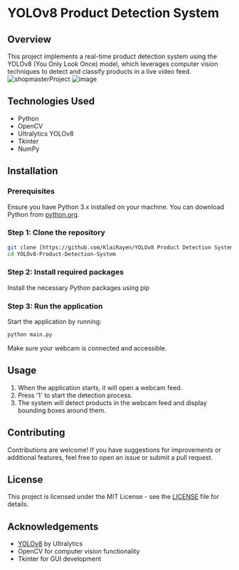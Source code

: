 # YOLOv8 Product Detection System

## Overview
This project implements a real-time product detection system using the YOLOv8 (You Only Look Once) model, which leverages computer vision techniques to detect and classify products in a live video feed. 
![shopmasterProject](https://github.com/user-attachments/assets/43efd0ad-bcc5-4212-95f7-7d8e807f72c1)
![image](https://github.com/user-attachments/assets/bead4edd-c127-4b43-84a2-bc9d81608dba)

## Technologies Used
- Python
- OpenCV
- Ultralytics YOLOv8
- Tkinter
- NumPy

## Installation

### Prerequisites
Ensure you have Python 3.x installed on your machine. You can download Python from [python.org](https://www.python.org/downloads/).

### Step 1: Clone the repository
```bash
git clone [https://github.com/KlaiRayen/YOLOv8 Product Detection System.git](https://github.com/KlaiRayen/YOLOv8-Product-Detection-System.git)
cd YOLOv8-Product-Detection-System
```

### Step 2: Install required packages
Install the necessary Python packages using pip

### Step 3: Run the application
Start the application by running:
```bash
python main.py
```
Make sure your webcam is connected and accessible.

## Usage
1. When the application starts, it will open a webcam feed.
2. Press '1' to start the detection process.
3. The system will detect products in the webcam feed and display bounding boxes around them.

## Contributing
Contributions are welcome! If you have suggestions for improvements or additional features, feel free to open an issue or submit a pull request.

## License
This project is licensed under the MIT License - see the [LICENSE](LICENSE) file for details.

## Acknowledgements
- [YOLOv8](https://github.com/ultralytics/yolov5) by Ultralytics
- OpenCV for computer vision functionality
- Tkinter for GUI development
```
